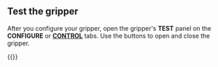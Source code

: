 ## Test the gripper

After you configure your gripper, open the gripper's **TEST** panel on the **CONFIGURE** or [**CONTROL**](/manage/troubleshoot/teleoperate/default-interface/#web-ui) tabs.
Use the buttons to open and close the gripper.

{{<imgproc src="/components/gripper/gripper-control-tab.png" alt="The gripper component in the test panel" resize="800x" style="width:500px" class="imgzoom">}}
